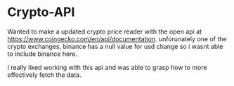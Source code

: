 # Crypto-API

Wanted to make a updated crypto price reader with the open api at https://www.coingecko.com/en/api/documentation. 
unforunately one of the crypto exchanges, binance has a null value for usd change so i wasnt able to include binance here. 

I really liked working with this api and was able to grasp how to more effectively fetch the data.

